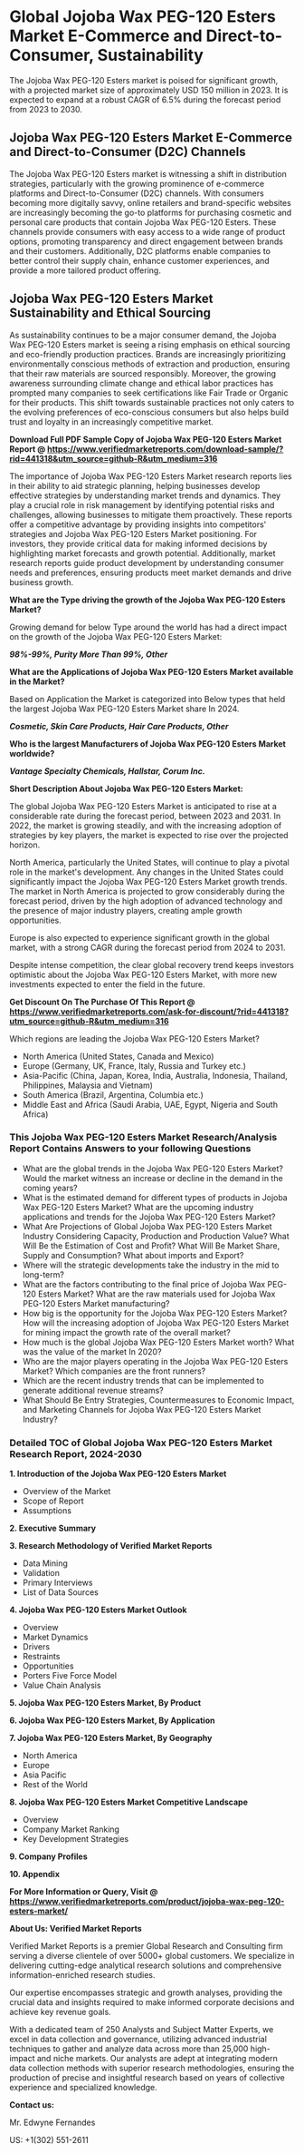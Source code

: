 <h1>Global Jojoba Wax PEG-120 Esters Market E-Commerce and Direct-to-Consumer, Sustainability</h1><p class=""><p>The Jojoba Wax PEG-120 Esters market is poised for significant growth, with a projected market size of approximately USD 150 million in 2023. It is expected to expand at a robust CAGR of 6.5% during the forecast period from 2023 to 2030.</p><h2>Jojoba Wax PEG-120 Esters Market E-Commerce and Direct-to-Consumer (D2C) Channels</h2><p>The Jojoba Wax PEG-120 Esters market is witnessing a shift in distribution strategies, particularly with the growing prominence of e-commerce platforms and Direct-to-Consumer (D2C) channels. With consumers becoming more digitally savvy, online retailers and brand-specific websites are increasingly becoming the go-to platforms for purchasing cosmetic and personal care products that contain Jojoba Wax PEG-120 Esters. These channels provide consumers with easy access to a wide range of product options, promoting transparency and direct engagement between brands and their customers. Additionally, D2C platforms enable companies to better control their supply chain, enhance customer experiences, and provide a more tailored product offering.</p><h2>Jojoba Wax PEG-120 Esters Market Sustainability and Ethical Sourcing</h2><p>As sustainability continues to be a major consumer demand, the Jojoba Wax PEG-120 Esters market is seeing a rising emphasis on ethical sourcing and eco-friendly production practices. Brands are increasingly prioritizing environmentally conscious methods of extraction and production, ensuring that their raw materials are sourced responsibly. Moreover, the growing awareness surrounding climate change and ethical labor practices has prompted many companies to seek certifications like Fair Trade or Organic for their products. This shift towards sustainable practices not only caters to the evolving preferences of eco-conscious consumers but also helps build trust and loyalty in an increasingly competitive market.</p></p><p class=""><strong>Download Full PDF Sample Copy of Jojoba Wax PEG-120 Esters Market Report @ <a href="https://www.verifiedmarketreports.com/download-sample/?rid=441318&utm_source=github-R&utm_medium=316" target="_blank">https://www.verifiedmarketreports.com/download-sample/?rid=441318&utm_source=github-R&utm_medium=316</a></strong></p><p>The importance of&nbsp;Jojoba Wax PEG-120 Esters Market research reports lies in their ability to aid strategic planning, helping businesses develop effective strategies by understanding market trends and dynamics. They play a crucial role in risk management by identifying potential risks and challenges, allowing businesses to mitigate them proactively. These reports offer a competitive advantage by providing insights into competitors' strategies and Jojoba Wax PEG-120 Esters Market positioning. For investors, they provide critical data for making informed decisions by highlighting market forecasts and growth potential. Additionally, market research reports guide product development by understanding consumer needs and preferences, ensuring products meet market demands and drive business growth.</p><p><strong>What are the&nbsp;Type driving the growth of the Jojoba Wax PEG-120 Esters Market?</strong></p><p id="" class="">Growing demand for below Type around the world has had a direct impact on the growth of the Jojoba Wax PEG-120 Esters Market:</p><p class=""><em><strong>98%-99%, Purity More Than 99%, Other</strong></em></p><p class=""><strong>What are the&nbsp;Applications&nbsp;of Jojoba Wax PEG-120 Esters Market available in the Market?</strong></p><p id="" class="">Based on Application the Market is categorized into Below types that held the largest Jojoba Wax PEG-120 Esters Market share In 2024.</p><p class=""><em><strong>Cosmetic, Skin Care Products, Hair Care Products, Other</strong></em></p><p class=""><strong>Who is the largest Manufacturers of Jojoba Wax PEG-120 Esters Market worldwide?</strong></p><p><em><strong>Vantage Specialty Chemicals, Hallstar, Corum Inc.</strong></em></p><p id="" class=""><strong>Short Description About Jojoba Wax PEG-120 Esters Market:</strong></p><p>The global Jojoba Wax PEG-120 Esters Market is anticipated to rise at a considerable rate during the forecast period, between 2023 and 2031. In 2022, the market is growing steadily, and with the increasing adoption of strategies by key players, the market is expected to rise over the projected horizon.</p><p>North America, particularly the United States, will continue to play a pivotal role in the market's development. Any changes in the United States could significantly impact the Jojoba Wax PEG-120 Esters Market growth trends. The market in North America is projected to grow considerably during the forecast period, driven by the high adoption of advanced technology and the presence of major industry players, creating ample growth opportunities.</p><p>Europe is also expected to experience significant growth in the global market, with a strong CAGR during the forecast period from 2024 to 2031.</p><p>Despite intense competition, the clear global recovery trend keeps investors optimistic about the Jojoba Wax PEG-120 Esters Market, with more new investments expected to enter the field in the future.</p><p id="" class=""><strong>Get Discount On The Purchase Of This Report @ <a href="https://www.verifiedmarketreports.com/ask-for-discount/?rid=441318?utm_source=github-R&utm_medium=316" target="_blank">https://www.verifiedmarketreports.com/ask-for-discount/?rid=441318?utm_source=github-R&utm_medium=316</a></strong></p><p class="">Which regions are leading the Jojoba Wax PEG-120 Esters Market?</p><ul><li>North America (United States, Canada and Mexico)</li><li>Europe (Germany, UK, France, Italy, Russia and Turkey etc.)</li><li>Asia-Pacific (China, Japan, Korea, India, Australia, Indonesia, Thailand, Philippines, Malaysia and Vietnam)</li><li>South America (Brazil, Argentina, Columbia etc.)</li><li>Middle East and Africa (Saudi Arabia, UAE, Egypt, Nigeria and South Africa)</li></ul><h3 id="" class="">This Jojoba Wax PEG-120 Esters Market Research/Analysis Report Contains Answers to your following Questions</h3><ul><li>What are the global trends in the Jojoba Wax PEG-120 Esters Market? Would the market witness an increase or decline in the demand in the coming years?</li><li>What is the estimated demand for different types of products in Jojoba Wax PEG-120 Esters Market? What are the upcoming industry applications and trends for the Jojoba Wax PEG-120 Esters Market?</li><li>What Are Projections of Global Jojoba Wax PEG-120 Esters Market Industry Considering Capacity, Production and Production Value? What Will Be the Estimation of Cost and Profit? What Will Be Market Share, Supply and Consumption? What about imports and Export?</li><li>Where will the strategic developments take the industry in the mid to long-term?</li><li>What are the factors contributing to the final price of Jojoba Wax PEG-120 Esters Market? What are the raw materials used for Jojoba Wax PEG-120 Esters Market manufacturing?</li><li>How big is the opportunity for the Jojoba Wax PEG-120 Esters Market? How will the increasing adoption of Jojoba Wax PEG-120 Esters Market for mining impact the growth rate of the overall market?</li><li>How much is the global Jojoba Wax PEG-120 Esters Market worth? What was the value of the market In 2020?</li><li>Who are the major players operating in the Jojoba Wax PEG-120 Esters Market? Which companies are the front runners?</li><li>Which are the recent industry trends that can be implemented to generate additional revenue streams?</li><li>What Should Be Entry Strategies, Countermeasures to Economic Impact, and Marketing Channels for Jojoba Wax PEG-120 Esters Market Industry?</li></ul><h3 id="" class="">Detailed TOC of Global Jojoba Wax PEG-120 Esters Market Research Report, 2024-2030</h3><p id="" class=""><strong>1. Introduction of the Jojoba Wax PEG-120 Esters Market</strong></p><ul><li>Overview of the Market</li><li>Scope of Report</li><li>Assumptions</li></ul><p id="" class=""><strong>2. Executive Summary</strong></p><p id="" class=""><strong>3. Research Methodology of Verified Market Reports</strong></p><ul><li>Data Mining</li><li>Validation</li><li>Primary Interviews</li><li>List of Data Sources</li></ul><p id="" class=""><strong>4. Jojoba Wax PEG-120 Esters Market Outlook</strong></p><ul><li>Overview</li><li>Market Dynamics</li><li>Drivers</li><li>Restraints</li><li>Opportunities</li><li>Porters Five Force Model</li><li>Value Chain Analysis</li></ul><p id="" class=""><strong>5. Jojoba Wax PEG-120 Esters Market, By Product</strong></p><p id="" class=""><strong>6. Jojoba Wax PEG-120 Esters Market, By Application</strong></p><p id="" class=""><strong>7. Jojoba Wax PEG-120 Esters Market, By Geography</strong></p><ul><li>North America</li><li>Europe</li><li>Asia Pacific</li><li>Rest of the World</li></ul><p id="" class=""><strong>8. Jojoba Wax PEG-120 Esters Market Competitive Landscape</strong></p><ul><li>Overview</li><li>Company Market Ranking</li><li>Key Development Strategies</li></ul><p id="" class=""><strong>9. Company Profiles</strong></p><p id="" class=""><strong>10. Appendix</strong></p><p id="" class=""><strong>For More Information or Query, Visit @ <a href="https://www.verifiedmarketreports.com/product/jojoba-wax-peg-120-esters-market/" target="_blank">https://www.verifiedmarketreports.com/product/jojoba-wax-peg-120-esters-market/</a></strong></p><p id="" class=""><strong>About Us: Verified Market Reports</strong></p><p id="" class="">Verified Market Reports is a premier Global Research and Consulting firm serving a diverse clientele of over 5000+ global customers. We specialize in delivering cutting-edge analytical research solutions and comprehensive information-enriched research studies.</p><p id="" class="">Our expertise encompasses strategic and growth analyses, providing the crucial data and insights required to make informed corporate decisions and achieve key revenue goals.</p><p id="" class="">With a dedicated team of 250 Analysts and Subject Matter Experts, we excel in data collection and governance, utilizing advanced industrial techniques to gather and analyze data across more than 25,000 high-impact and niche markets. Our analysts are adept at integrating modern data collection methods with superior research methodologies, ensuring the production of precise and insightful research based on years of collective experience and specialized knowledge.</p><p id="" class=""><strong>Contact us:</strong></p><p id="" class="">Mr. Edwyne Fernandes</p><p id="" class="">US: +1(302) 551-2611</p>